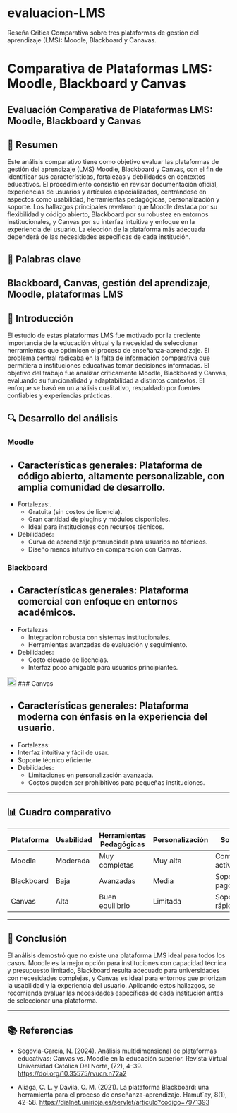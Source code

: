 # evaluacion-LMS
Reseña Critica Comparativa sobre tres plataformas de gestión del aprendizaje (LMS): Moodle, Blackboard y Canavas.

# Comparativa de Plataformas LMS: Moodle, Blackboard y Canvas
Evaluación Comparativa de Plataformas LMS: Moodle, Blackboard y Canvas
--
## 📝 Resumen
Este análisis comparativo tiene como objetivo evaluar las plataformas de gestión del aprendizaje (LMS) Moodle, Blackboard y Canvas, con el fin de identificar sus características, fortalezas y debilidades en contextos educativos. El procedimiento consistió en revisar documentación oficial, experiencias de usuarios y artículos especializados, centrándose en aspectos como usabilidad, herramientas pedagógicas, personalización y soporte. Los hallazgos principales revelaron que Moodle destaca por su flexibilidad y código abierto, Blackboard por su robustez en entornos institucionales, y Canvas por su interfaz intuitiva y enfoque en la experiencia del usuario. La elección de la plataforma más adecuada dependerá de las necesidades específicas de cada institución.

## 🔑 Palabras clave
Blackboard, Canvas, gestión del aprendizaje, Moodle, plataformas LMS
-- 
## 🎯 Introducción
El estudio de estas plataformas LMS fue motivado por la creciente importancia de la educación virtual y la necesidad de seleccionar herramientas que optimicen el proceso de enseñanza-aprendizaje. El problema central radicaba en la falta de información comparativa que permitiera a instituciones educativas tomar decisiones informadas. El objetivo del trabajo fue analizar críticamente Moodle, Blackboard y Canvas, evaluando su funcionalidad y adaptabilidad a distintos contextos. El enfoque se basó en un análisis cualitativo, respaldado por fuentes confiables y experiencias prácticas.

## 🔍 Desarrollo del análisis

### Moodle
- Características generales: Plataforma de código abierto, altamente personalizable, con amplia comunidad de desarrollo.
  --
- Fortalezas:.
  - Gratuita (sin costos de licencia).
  - Gran cantidad de plugins y módulos disponibles.
  - Ideal para instituciones con recursos técnicos.
- Debilidades:
  - Curva de aprendizaje pronunciada para usuarios no técnicos.
  - Diseño menos intuitivo en comparación con Canvas.
    
### Blackboard
- Características generales:
  Plataforma comercial con enfoque en entornos académicos.
  --
- Fortalezas
  - Integración robusta con sistemas institucionales.
  - Herramientas avanzadas de evaluación y seguimiento.
- Debilidades:
  - Costo elevado de licencias.
  - Interfaz poco amigable para usuarios principiantes.
    
<img src="https://www.instructure.com/favicon.ico" width="20"> ### Canvas
- Características generales:
  Plataforma moderna con énfasis en la experiencia del usuario.
  --
- Fortalezas:
 - Interfaz intuitiva y fácil de usar.
 - Soporte técnico eficiente.
- Debilidades:
  - Limitaciones en personalización avanzada.
  - Costos pueden ser prohibitivos para pequeñas instituciones.
---

## 📊 Cuadro comparativo

| Plataforma | Usabilidad | Herramientas Pedagógicas | Personalización  |      Soporte     |
|------------|------------|--------------------------|------------------|------------------|
| Moodle     |  Moderada  | Muy completas            |  Muy alta        | Comunidad activa |
| Blackboard |  Baja      | Avanzadas                | Media            | Soporte pago     |
| Canvas     |  Alta      |	Buen equilibrio          | Limitada         | Soporte rápido   |

---

## 🧠 Conclusión
El análisis demostró que no existe una plataforma LMS ideal para todos los casos. Moodle es la mejor opción para instituciones con capacidad técnica y presupuesto limitado, Blackboard resulta adecuado para universidades con necesidades complejas, y Canvas es ideal para entornos que priorizan la usabilidad y la experiencia del usuario. Aplicando estos hallazgos, se recomienda evaluar las necesidades específicas de cada institución antes de seleccionar una plataforma.

---

## 📚 Referencias
- Segovia-García, N. (2024). Análisis multidimensional de plataformas educativas: Canvas vs. Moodle en la educación superior. Revista Virtual Universidad Católica Del Norte, (72), 4–39. https://doi.org/10.35575/rvucn.n72a2

- Aliaga, C. L. y Dávila, O. M. (2021). La plataforma Blackboard: una herramienta para el proceso de enseñanza-aprendizaje. Hamut´ay, 8(1), 42-58.      https://dialnet.unirioja.es/servlet/articulo?codigo=7971393
